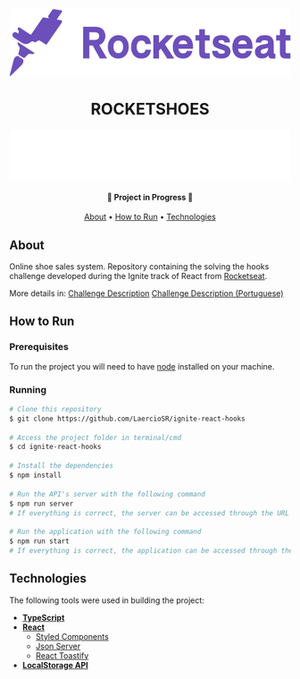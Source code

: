 <p align="center">
  <a href="https://www.rocketseat.com.br/">
    <img src="https://raw.githubusercontent.com/LaercioSR/ignite-react-hooks/main/public/rocketseat-logo.png" height="120" width="auto" alt="Rocketseat Logo" />
  </a>
</p>
<div align="center">
  <h1>ROCKETSHOES</h1>
  <img src="https://raw.githubusercontent.com/LaercioSR/ignite-react-hooks/main/src/assets/images/logo.svg" height="90" width="auto" alt="Rocketshoes Logo" />
</div>

<h4 align="center">
🚧  Project in Progress  🚧
</h4>

<p align="center">
 <a href="#about">About</a> •
 <a href="#how-to-run">How to Run</a> •
 <a href="#technologies">Technologies</a>
</p>

## About

Online shoe sales system. Repository containing the solving the hooks challenge developed during the Ignite track of React from [Rocketseat](https://www.rocketseat.com.br/).

More details in:
[Challenge Description](description/challenge.md)
[Challenge Description (Portuguese)](description/desafio.md)

<!-- <p align="center">
  <img src="https://raw.githubusercontent.com/LaercioSR/ignite-react-hooks/main/public/screenshot.png" height="auto" width="80%" alt="Screenshot" />
</p> -->

## How to Run

### Prerequisites

To run the project you will need to have [node](https://nodejs.dev/) installed on your machine.

### Running

```bash
# Clone this repository
$ git clone https://github.com/LaercioSR/ignite-react-hooks

# Access the project folder in terminal/cmd
$ cd ignite-react-hooks

# Install the dependencies
$ npm install

# Run the API's server with the following command
$ npm run server
# If everything is correct, the server can be accessed through the URL http://localhost:3333

# Run the application with the following command
$ npm run start
# If everything is correct, the application can be accessed through the URL http://localhost:3000
```

## Technologies

The following tools were used in building the project:

- **[TypeScript](https://www.typescriptlang.org/)**
- **[React](https://pt-br.reactjs.org/)**
  - [Styled Components](https://styled-components.com/)
  - [Json Server](https://github.com/typicode/json-server/)
  - [React Toastify](https://github.com/fkhadra/react-toastify#readme)
- **[LocalStorage API](https://developer.mozilla.org/pt-BR/docs/Web/API/Window/localStorage)**
